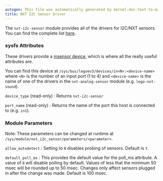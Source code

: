```yaml
---
autogen: This file was automatically generated by kernel-doc-text-to-markdown.py
title: NXT I2C Sensor Driver
---
```


The `nxt-i2c-sensor` module provides all of the drivers for I2C/NXT
sensors. You can find the complete list [here][supported sensors].

### sysfs Attributes

These drivers provide a [msensor device], which is where all the really
useful attributes are.

You can find this device at `/sys/bus/legoev3/devices/in<N>:<device-name>`
where `<N>` is the number of an input port (1 to 4) and `<device-name>` is
the name of one of the drivers in the `nxt-analog-sensor` module (e.g.
`lego-nxt-sound`).

`device_type` (read-only)
: Returns `nxt-i2c-sensor`

`port_name` (read-only)
: Returns the name of the port this host is connected to (e.g. `in1`).

### Module Parameters

Note: These parameters can be changed at runtime at
`/sys/module/nxt_i2c_sensor/parameters/<parameter>`.

`allow_autodetect`
: Setting to `N` disables probing of sensors. Default is `Y`.

`default_poll_ms`
: This provides the default value for the poll_ms attribute. A value of `0`
    will disable polling by default. Values of less that the minimum 50
    msec will be rounded up to 50 msec. Changes only affect sensors plugged
    in after the change was made. Default is 100 msec.

[supported sensors]: ../#supported-sensors
[msensor device]: ../msensor-class
